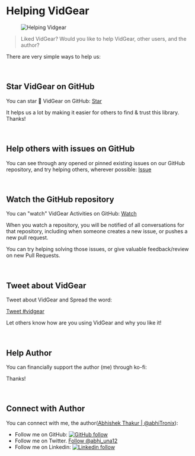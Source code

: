 <!--
===============================================
vidgear library source-code is deployed under the Apache 2.0 License:

Copyright (c) 2019-2020 Abhishek Thakur(@abhiTronix) <abhi.una12@gmail.com>

Licensed under the Apache License, Version 2.0 (the "License");
you may not use this file except in compliance with the License.
You may obtain a copy of the License at

   http://www.apache.org/licenses/LICENSE-2.0

Unless required by applicable law or agreed to in writing, software
distributed under the License is distributed on an "AS IS" BASIS,
WITHOUT WARRANTIES OR CONDITIONS OF ANY KIND, either express or implied.
See the License for the specific language governing permissions and
limitations under the License.
===============================================
-->

# Helping VidGear

<figure>
  <img src="../../../assets/images/help_us.webp" alt="Helping Vidgear"/>
</figure>

> Liked VidGear? Would you like to help VidGear, other users, and the author?

There are very simple ways to help us:


&nbsp; 


## Star VidGear on GitHub

You can star :star2: VidGear on GitHub:  <a class="github-button" href="https://github.com/abhiTronix/vidgear" data-color-scheme="no-preference: dark; light: light; dark: dark;" data-icon="octicon-star" data-show-count="true" aria-label="Star abhiTronix/vidgear on GitHub">Star</a>

It helps us a lot by making it easier for others to find & trust this library. Thanks!


&nbsp; 


## Help others with issues on GitHub

You can see through any opened or pinned existing issues on our GitHub repository, and try helping others, wherever possible: <a class="github-button" href="https://github.com/abhiTronix/vidgear/issues" data-color-scheme="no-preference: light; light: light; dark: dark;" data-icon="octicon-issue-opened" data-show-count="true" aria-label="Issue abhiTronix/vidgear on GitHub">Issue</a>


&nbsp; 


## Watch the GitHub repository

You can "watch" VidGear Activities on GitHub: <a class="github-button" href="https://github.com/abhiTronix/vidgear/subscription" data-color-scheme="no-preference: light; light: light; dark: dark;" data-icon="octicon-eye" data-show-count="true" aria-label="Watch abhiTronix/vidgear on GitHub">Watch</a> 

When you watch a repository, you will be notified of all conversations for that repository, including when someone creates a new issue, or pushes a new pull request.

You can try helping solving those issues, or give valuable feedback/review on new Pull Requests.


&nbsp; 


## Tweet about VidGear

Tweet about VidGear and Spread the word:

<a href="https://twitter.com/intent/tweet?button_hashtag=vidgear&ref_src=twsrc%5Etfw" class="twitter-hashtag-button" data-size="large" data-text="Checkout VidGear - A High-Performance Video-Processing Python Framework." data-url="https://abhitronix.github.io/vidgear" data-related="abhi_una12" data-show-count="false">Tweet #vidgear</a><script async src="https://platform.twitter.com/widgets.js" charset="utf-8"></script>

Let others know how are you using VidGear and why you like it!


&nbsp; 


## Help Author

You can financially support the author (me) through ko-fi:

<script type='text/javascript' src='https://ko-fi.com/widgets/widget_2.js'></script><script type='text/javascript'>kofiwidget2.init('Support Me on Ko-fi', '#eba100', 'W7W8WTYO');kofiwidget2.draw();</script> 

Thanks!


&nbsp; 


## Connect with Author

You can connect with me, the author([Abhishek Thakur | @abhiTronix](https://abhitronix.github.io/)):

* Follow me on GitHub: [![GitHub follow](https://img.shields.io/github/followers/abhiTronix?label=Follow%20%40abhiTronix&logo=github&style=flat-square)](https://github.com/abhiTronix)
* Follow me on Twitter. <a href="https://twitter.com/abhi_una12?ref_src=twsrc%5Etfw" class="twitter-follow-button" data-show-count="false">Follow &commat;abhi_una12</a>
* Follow me on Linkedin: [![Linkedin follow](https://img.shields.io/badge/Follow-&commat;Abhishek&nbsp;Thakur-orange.svg?logo=linkedin&style=flat-square)](https://in.linkedin.com/in/abhishek-abhitronix?trk=profile-badge)

<!-- Place this tag in your head or just before your close body tag. -->
<script async defer src="https://buttons.github.io/buttons.js"></script>
<script async src="https://platform.twitter.com/widgets.js" charset="utf-8"></script>


&nbsp; 
